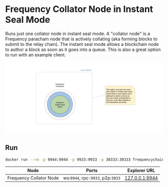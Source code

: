 # Frequency Collator Node in Instant Seal Mode

Runs just one collator node in instant seal mode.
A "collator node" is a Frequency parachain node that is actively collating (aka forming blocks to submit to the relay chain).
The instant seal mode allows a blockchain node to author a block
as soon as it goes into a queue.
This is also a great option to run with an example client.

![](https://github.com/LibertyDSNP/frequency/blob/main/docs/images/local-dev-env-option-1.jpg?raw=true)

## Run

```sh
docker run --rm -p 9944:9944 -p 9933:9933 -p 30333:30333 frequencychain/instant-seal-node
```

| **Node**                |             **Ports**             | **Explorer URL**                                                                          |
| ----------------------- | :-------------------------------: | ----------------------------------------------------------------------------------------- |
| Frequency Collator Node | ws:`9944`, rpc`:9933`, p2p:`3033` | [127.0.0.1:9944](https://polkadot.js.org/apps/?rpc=ws%3A%2F%2F127.0.0.1%3A9944#/explorer) |
